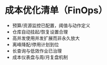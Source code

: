 # 成本优化清单（FinOps）

- 预算/资源监控已配置，阈值与动作定义
- 仓库自动挂起/恢复设置合理
- 高并发使用并发扩展而非永久放大
- 离峰降配/停用计划到位
- 长查询与低效作业已治理
- 成本仪表盘与周/月复盘机制
